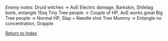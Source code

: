 *Enemy notes:*
Druid witches -> AoE Electric damage, Barkskin, Shilelag bonk, entangle 15sq
Tiny Tree people -> Couple of HP, AoE works great
Big Tree people -> Normal HP, Slap + Needle shot
Tree Mummy -> Entangle no concentration, Grapple

[Return to Index](Index)